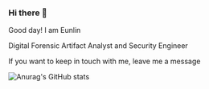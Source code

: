 ### Hi there 👋

Good day! I am Eunlin

Digital Forensic Artifact Analyst and Security Engineer

If you want to keep in touch with me, leave me a message

![Anurag's GitHub stats](https://github-readme-stats.vercel.app/api?username=Leeeunlin&show_icons=true&theme=dark)
<!--
**Leeeunlin/leeeunlin** is a ✨ _special_ ✨ repository because its `README.md` (this file) appears on your GitHub profile.

Here are some ideas to get you started:

- 🔭 I’m currently working on ...
- 🌱 I’m currently learning ...
- 👯 I’m looking to collaborate on ...
- 🤔 I’m looking for help with ...
- 💬 Ask me about ...
- 📫 How to reach me: ...
- 😄 Pronouns: ...
- ⚡ Fun fact: ...
-->

